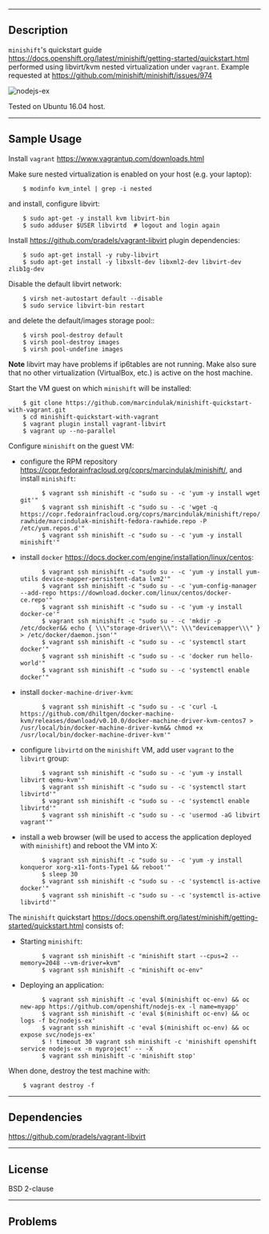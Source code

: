 -----------
Description
-----------

`minishift`'s quickstart guide https://docs.openshift.org/latest/minishift/getting-started/quickstart.html
performed using libvirt/kvm nested virtualization under `vagrant`.
Example requested at https://github.com/minishift/minishift/issues/974

![nodejs-ex](https://raw.github.com/marcindulak/minishift-quickstart-with-vagrant/master/screenshots/nodejs-ex.png)

Tested on Ubuntu 16.04 host.


------------
Sample Usage
------------

Install `vagrant` https://www.vagrantup.com/downloads.html

Make sure nested virtualization is enabled on your host (e.g. your laptop):

        $ modinfo kvm_intel | grep -i nested

and install, configure libvirt:

        $ sudo apt-get -y install kvm libvirt-bin
        $ sudo adduser $USER libvirtd  # logout and login again

Install https://github.com/pradels/vagrant-libvirt plugin dependencies:

        $ sudo apt-get install -y ruby-libvirt
        $ sudo apt-get install -y libxslt-dev libxml2-dev libvirt-dev zlib1g-dev

Disable the default libvirt network:

        $ virsh net-autostart default --disable
        $ sudo service libvirt-bin restart

and delete the default/images storage pool::

        $ virsh pool-destroy default
        $ virsh pool-destroy images
        $ virsh pool-undefine images

**Note** libvirt may have problems if ip6tables are not running.
Make also sure that no other virtualization (VirtualBox, etc.)
is active on the host machine.

Start the VM guest on which `minishift` will be installed:

        $ git clone https://github.com/marcindulak/minishift-quickstart-with-vagrant.git
        $ cd minishift-quickstart-with-vagrant
        $ vagrant plugin install vagrant-libvirt
        $ vagrant up --no-parallel

Configure `minishift` on the guest VM:

- configure the RPM repository https://copr.fedorainfracloud.org/coprs/marcindulak/minishift/, and install `minishift`:

            $ vagrant ssh minishift -c "sudo su - -c 'yum -y install wget git'"
            $ vagrant ssh minishift -c "sudo su - -c 'wget -q https://copr.fedorainfracloud.org/coprs/marcindulak/minishift/repo/fedora-rawhide/marcindulak-minishift-fedora-rawhide.repo -P /etc/yum.repos.d'"
            $ vagrant ssh minishift -c "sudo su - -c 'yum -y install minishift'"

- install `docker` https://docs.docker.com/engine/installation/linux/centos:

            $ vagrant ssh minishift -c "sudo su - -c 'yum -y install yum-utils device-mapper-persistent-data lvm2'"
            $ vagrant ssh minishift -c "sudo su - -c 'yum-config-manager --add-repo https://download.docker.com/linux/centos/docker-ce.repo'"
            $ vagrant ssh minishift -c "sudo su - -c 'yum -y install docker-ce'"
            $ vagrant ssh minishift -c "sudo su - -c 'mkdir -p /etc/docker&& echo { \\\"storage-driver\\\": \\\"devicemapper\\\" } > /etc/docker/daemon.json'"
            $ vagrant ssh minishift -c "sudo su - -c 'systemctl start docker'"
            $ vagrant ssh minishift -c "sudo su - -c 'docker run hello-world'"
            $ vagrant ssh minishift -c "sudo su - -c 'systemctl enable docker'"

- install `docker-machine-driver-kvm`:

            $ vagrant ssh minishift -c "sudo su - -c 'curl -L https://github.com/dhiltgen/docker-machine-kvm/releases/download/v0.10.0/docker-machine-driver-kvm-centos7 > /usr/local/bin/docker-machine-driver-kvm&& chmod +x /usr/local/bin/docker-machine-driver-kvm'"

- configure `libvirtd` on the `minishift` VM, add user `vagrant` to the `libvirt` group:

            $ vagrant ssh minishift -c "sudo su - -c 'yum -y install libvirt qemu-kvm'"
            $ vagrant ssh minishift -c "sudo su - -c 'systemctl start libvirtd'"
            $ vagrant ssh minishift -c "sudo su - -c 'systemctl enable libvirtd'"
            $ vagrant ssh minishift -c "sudo su - -c 'usermod -aG libvirt vagrant'"

- install a web browser (will be used to access the application deployed with `minishift`) and reboot the VM into X:

            $ vagrant ssh minishift -c "sudo su - -c 'yum -y install konqueror xorg-x11-fonts-Type1 && reboot'"
            $ sleep 30
            $ vagrant ssh minishift -c "sudo su - -c 'systemctl is-active docker'"
            $ vagrant ssh minishift -c "sudo su - -c 'systemctl is-active libvirtd'"

The `minishift` quickstart https://docs.openshift.org/latest/minishift/getting-started/quickstart.html consists of:

- Starting `minishift`:

            $ vagrant ssh minishift -c "minishift start --cpus=2 --memory=2048 --vm-driver=kvm"
            $ vagrant ssh minishift -c "minishift oc-env"

- Deploying an application:

            $ vagrant ssh minishift -c 'eval $(minishift oc-env) && oc new-app https://github.com/openshift/nodejs-ex -l name=myapp'
            $ vagrant ssh minishift -c 'eval $(minishift oc-env) && oc logs -f bc/nodejs-ex'
            $ vagrant ssh minishift -c 'eval $(minishift oc-env) && oc expose svc/nodejs-ex'
            $ ! timeout 30 vagrant ssh minishift -c 'minishift openshift service nodejs-ex -n myproject' -- -X
            $ vagrant ssh minishift -c 'minishift stop'

When done, destroy the test machine with:

        $ vagrant destroy -f


------------
Dependencies
------------

https://github.com/pradels/vagrant-libvirt


-------
License
-------

BSD 2-clause


--------
Problems
--------

